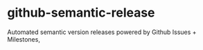 # github-semantic-release
Automated semantic version releases powered by Github Issues + Milestones, 
